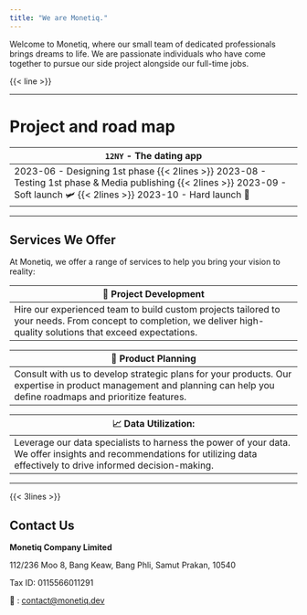 ```yaml
---
title: "We are Monetiq."
---
```


Welcome to Monetiq, where our small team of dedicated professionals brings dreams to life.
We are passionate individuals who have come together to pursue our side project alongside our full-time jobs.

{{< line >}}

---

# Project and road map

|**`12NY` - The dating app**|
|-|
|2023-06 - Designing 1st phase {{< 2lines >}} 2023-08 - Testing 1st phase & Media publishing {{< 2lines >}} 2023-09 - Soft launch 🛩️ {{< 2lines >}} 2023-10 - Hard launch 🚀|

---

## Services We Offer

At Monetiq, we offer a range of services to help you bring your vision to reality:

|📱 **Project Development**|
|-|
|Hire our experienced team to build custom projects tailored to your needs. From concept to completion, we deliver high-quality solutions that exceed expectations.|

|📌 **Product Planning**|
|-|
|Consult with us to develop strategic plans for your products. Our expertise in product management and planning can help you define roadmaps and prioritize features.|

|📈 **Data Utilization**:|
|-|
|Leverage our data specialists to harness the power of your data. We offer insights and recommendations for utilizing data effectively to drive informed decision-making.|

---

{{< 3lines >}}

## Contact Us

**Monetiq Company Limited**

112/236 Moo 8, Bang Keaw,
Bang Phli, Samut Prakan, 10540

Tax ID: 0115566011291

📧 : [contact@monetiq.dev](mailto:contact@monetiq.dev)
